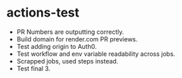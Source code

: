 # actions-test

- PR Numbers are outputting correctly.
- Build domain for render.com PR previews.
- Test adding origin to Auth0.
- Test workflow and env variable readability across jobs.
- Scrapped jobs, used steps instead.
- Test final 3.
